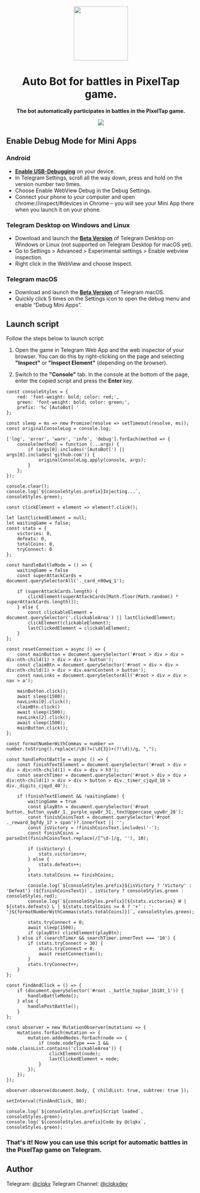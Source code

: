 <br>

<div align="center">

[<img src="./resources/pixeltap.jpg" width="144"/>](https://t.me/pixelversexyzbot)

  <h1 align="center">Auto Bot for battles in PixelTap game.</h1>
  
  <p align="center">
    <strong>The bot automatically participates in battles in the PixelTap game.</strong>
  </p>
  <img src="./resources/demo.jpg"/>

</div>

## Enable Debug Mode for Mini Apps

### Android
- **[Enable USB-Debugging](https://developer.chrome.com/docs/devtools/remote-debugging/)** on your device.
- In Telegram Settings, scroll all the way down, press and hold on the version number two times.
- Choose Enable WebView Debug in the Debug Settings.
- Connect your phone to your computer and open chrome://inspect/#devices in Chrome – you will see your Mini App there when you launch it on your phone.

### Telegram Desktop on Windows and Linux
- Download and launch the **[Beta Version](https://desktop.telegram.org/changelog#beta-version)** of Telegram Desktop on Windows or Linux (not supported on Telegram Desktop for macOS yet).
- Go to Settings > Advanced > Experimental settings > Enable webview inspection.
- Right click in the WebView and choose Inspect.

### Telegram macOS
- Download and launch the **[Beta Version](https://telegram.org/dl/macos/beta)** of Telegram macOS.
- Quickly click 5 times on the Settings icon to open the debug menu and enable “Debug Mini Apps”.

## Launch script

Follow the steps below to launch script:

1. Open the game in Telegram Web App and the web inspector of your browser. You can do this by right-clicking on the page and selecting **"Inspect"** or **"Inspect Element"** (depending on the browser).

2. Switch to the **"Console"** tab. In the console at the bottom of the page, enter the copied script and press the **Enter** key.

```
const consoleStyles = {
    red: 'font-weight: bold; color: red;',
    green: 'font-weight: bold; color: green;',
    prefix: '%c [AutoBot] '
};

const sleep = ms => new Promise(resolve => setTimeout(resolve, ms));
const originalConsoleLog = console.log;

['log', 'error', 'warn', 'info', 'debug'].forEach(method => {
    console[method] = function (...args) {
        if (args[0].includes('[AutoBot]') || args[0].includes('github.com')) {
            originalConsoleLog.apply(console, args);
        }
    };
});

console.clear();
console.log(`${consoleStyles.prefix}Injecting...`, consoleStyles.green);

const clickElement = element => element?.click();

let lastClickedElement = null;
let waitingGame = false;
const stats = {
    victories: 0,
    defeats: 0,
    totalCoins: 0,
    tryConnect: 0
};

const handleBattleMode = () => {
    waitingGame = false
    const superAttackCards = document.querySelectorAll('._card_n90wq_1');
    
    if (superAttackCards.length) {
        clickElement(superAttackCards[Math.floor(Math.random() * superAttackCards.length)]);
    } else {
        const clickableElement = document.querySelector('.clickableArea') || lastClickedElement;
        clickElement(clickableElement);
        lastClickedElement = clickableElement;
    }
};

const resetConnection = async () => {
    const mainButton = document.querySelector('#root > div > div > div:nth-child(1) > div > div > button');
    const claimBtn = document.querySelector('#root > div > div > div:nth-child(1) > div > div.earnContent > button');
    const navLinks = document.querySelectorAll('#root > div > div > nav > a');

    mainButton.click();
    await sleep(1500);
    navLinks[0].click();
    claimBtn.click()
    await sleep(1500);
    navLinks[2].click();
    await sleep(1500);
    mainButton.click();
};

const formatNumberWithCommas = number => number.toString().replace(/\B(?=(\d{3})+(?!\d))/g, ",");

const handlePostBattle = async () => {
    const finishTextElement = document.querySelector('#root > div > div > div:nth-child(1) > div > div > h3');
    const searchTimer = document.querySelector('#root > div > div > div:nth-child(1) > div > div > button > div._timer_cjqyd_18 > div._digits_cjqyd_40');

    if (finishTextElement && !waitingGame) {
        waitingGame = true
        const playBtn = document.querySelector('#root button._button_uyw8r_1._purple_uyw8r_31._textUppercase_uyw8r_28');
        const finishCoinsText = document.querySelector('#root ._reward_bgfdy_17 > span')?.innerText || '';
        const isVictory = !finishCoinsText.includes('-');
        const finishCoins = parseInt(finishCoinsText.replace(/[^\d-]/g, ''), 10);

        if (isVictory) {
            stats.victories++;
        } else {
            stats.defeats++;
        }
        stats.totalCoins += finishCoins;

        console.log(`${consoleStyles.prefix}${isVictory ? 'Victory' : 'Defeat'} (${finishCoinsText})`, isVictory ? consoleStyles.green : consoleStyles.red);
        console.log(`${consoleStyles.prefix}[${stats.victories} W | ${stats.defeats} L | ${stats.totalCoins >= 0 ? '+' : '-'}${formatNumberWithCommas(stats.totalCoins)}]`, consoleStyles.green);

        stats.tryConnect = 0;
        await sleep(1500);
        if (playBtn) clickElement(playBtn);
    } else if (searchTimer && searchTimer.innerText === '10') {
        if (stats.tryConnect > 30) {
            stats.tryConnect = 0;
            await resetConnection();
        }
        stats.tryConnect++;
    }
};

const findAndClick = () => {
    if (document.querySelector('#root ._battle_topbar_1b18t_1')) {
        handleBattleMode();
    } else {
        handlePostBattle();
    }
};

const observer = new MutationObserver(mutations => {
    mutations.forEach(mutation => {
        mutation.addedNodes.forEach(node => {
            if (node.nodeType === 1 && node.classList.contains('clickableArea')) {
                clickElement(node);
                lastClickedElement = node;
            }
        });
    });
});

observer.observe(document.body, { childList: true, subtree: true });

setInterval(findAndClick, 80);

console.log(`${consoleStyles.prefix}Script loaded`, consoleStyles.green);
console.log(`${consoleStyles.prefix}Code by @clqkx`, consoleStyles.green);
```

### That's it! Now you can use this script for automatic battles in the PixelTap game on Telegram.

## Author

Telegram: [@clqkx](https://t.me/clqkx)
Telegram Channel: [@clqkxdev](https://t.me/clqkxdev)
